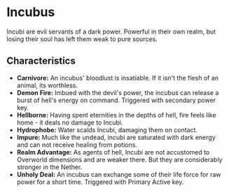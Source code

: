 # Incubus

Incubi are evil servants of a dark power. Powerful in their own realm, but losing their soul has left them weak to pure sources.

## Characteristics

- **Carnivore:** An incubus' bloodlust is insatiable. If it isn't the flesh of an animal, its worthless.
- **Demon Fire:** Imbued with the devil's power, the incubus can release a burst of hell's energy on command. Triggered with secondary power key.
- **Hellborne:** Having spent eternities in the depths of hell, fire feels like home - it deals no damage to Incubi.
- **Hydrophobe:** Water scalds Incubi, damaging them on contact.
- **Impure:** Much like the undead, incubi are saturated with dark energy and can not receive healing from potions.
- **Realm Advantage:** As agents of hell, Incubi are not accustomed to Overworld dimensions and are weaker there. But they are considerably stronger in the Nether.
- **Unholy Deal:** An incubus can exchange some of their life force for raw power for a short time. Triggered with Primary Active key.
